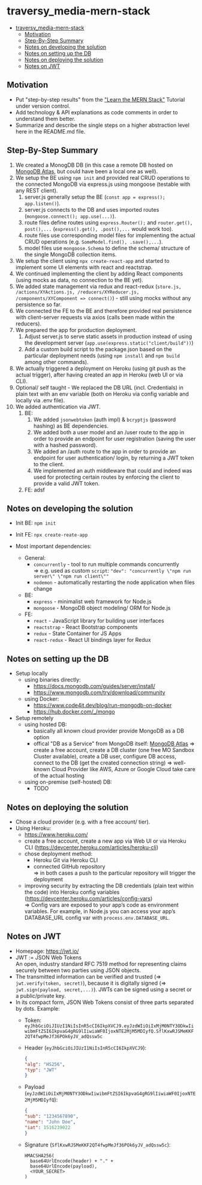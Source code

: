 # traversy_media-mern-stack

- [traversy_media-mern-stack](#traversy_media-mern-stack)
  - [Motivation](#motivation)
  - [Step-By-Step Summary](#step-by-step-summary)
  - [Notes on developing the solution](#notes-on-developing-the-solution)
  - [Notes on setting up the DB](#notes-on-setting-up-the-db)
  - [Notes on deploying the solution](#notes-on-deploying-the-solution)
  - [Notes on JWT](#notes-on-jwt)

## Motivation

- Put "step-by-step results" from the ["Learn the MERN Stack"](<https://www.youtube.com/playlist?list=PLillGF-RfqbbiTGgA77tGO426V3hRF9iE>) Tutorial under version control.
- Add technology & API explanations as code comments in order to understand them better.
- Summarize and describe the single steps on a higher abstraction level here in the README.md file.

## Step-By-Step Summary

1. We created a MonogDB DB (in this case a remote DB hosted on [MongoDB Atlas](<https://cloud.mongodb.com>), but could have been a local one as well).
2. We setup the BE using `npm init` and provided real CRUD operations to the connected MongoDB via express.js using mongoose (testable with any REST client).
   1. server.js generally setup the BE (`const app = express(); app.listen()`).
   2. server.js connects to the DB and uses imported routes (`mongoose.connect(); app.use(...)`).
   3. route files define routes using `express.Router();` and `router.get(), post(),...` (`express().get(), .post(),...` would work too).
   4. route files use corresponding model files for implementing the actual CRUD operations (e.g. `SomeModel.find(), .save(),...`).
   5. model files use `mongoose.Schema` to define the schema/ structure of the single MongoDB collection items.
3. We setup the client using `npx create-react-app` and started to implement some UI elements with react and reactstrap.
4. We continued implementing the client by adding React components (using mocks as data, no connection to the BE yet).
5. We added state management via redux and react-redux (`store.js, /actions/XYActions.js, /reducers/XYReducer.js, /components/XYComponent => connect()`) - still using mocks without any persistence so far.
6. We connected the FE to the BE and therefore provided real persistence with client-server requests via axios (calls been made within the reducers).
7. We prepared the app for production deployment.
   1. Adjust server.js to serve static assets in production instead of using the development server (`app.use(express.static("client/build"))`)
   2. Add a custom build script to the package.json based on the particular deployment needs (using `npm install` and `npm build` among other commands).
8. We actually triggered a deployment on Heroku (using git push as the actual trigger), after having created an app in Heroku (web UI or via CLI).
9. Optional/ self taught - We replaced the DB URL (incl. Credentials) in plain text with an env variable (both on Heroku via config variable and locally via .env file).
10. We added authentication via JWT.
    1. BE:
       1. We added `jsonwebtoken` (auth impl) & `bcryptjs` (password hashing) as BE dependencies.
       2. We added both a user model and an /user route to the app in order to provide an endpoint for user registration (saving the user with a hashed password).
       3. We added an /auth route to the app in order to provide an endpoint for user authentication/ login, by returning a JWT token to the client.
       4. We implemented an auth middleware that could and indeed was used for protecting certain routes by enforcing the client to provide a valid JWT token.
    2. FE: adsf

## Notes on developing the solution

- Init BE: `npm init`
- Init FE: `npx create-reate-app`

- Most important dependencies:
  - General:
    - `concurrently` - tool to run multiple commands concurrently  
    => e.g. used as custom `script`: `"dev": "concurrently \"npm run server\" \"npm run client\""`
    - `nodemon` - automatically restarting the node application when files change
  - BE:
    - `express` - minimalist web framework for Node.js
    - `mongoose` - MongoDB object modeling/ ORM for Node.js
  - FE:
    - `react` - JavaScript library for building user interfaces
    - `reactstrap` - React Bootstrap components
    - `redux` - State Container for JS Apps
    - `react-redux` - React UI bindings layer for Redux

## Notes on setting up the DB

- Setup locally
  - using binaries directly:
    - <https://docs.mongodb.com/guides/server/install/>
    - <https://www.mongodb.com/try/download/community>
  - using Docker:
    - <https://www.code4it.dev/blog/run-mongodb-on-docker>
    - <https://hub.docker.com/_/mongo>
- Setup remotely
  - using hosted DB:
    - basically all known cloud provider provide MongoDB as a DB option
    - offical "DB as a Service" from MongoDB itself: [MongoDB Atlas](<https://cloud.mongodb.com>)
    => create a free account, create a DB cluster (one free MO Sandbox Cluster available), create a DB user, configure DB access, connect to the DB (get the created connection string)
    => well-known Cloud Provider like AWS, Azure or Google Cloud take care of the actual hosting
  - using on-premise (self-hosted) DB:
    - TODO

## Notes on deploying the solution

- Chose a cloud provider (e.g. with a free account/ tier).
- Using Heroku:
  - <https://www.heroku.com/>
  - create a free account, create a new app via Web UI or via Heroku CLI (<https://devcenter.heroku.com/articles/heroku-cli>)
  - chose deployment method:
    - Heroku Git via Heroku CLI
    - connected GitHub repository  
    => in both cases a push to the particular repository will trigger the deployment
  - improving security by extracting the DB credentials (plain text within the code) into Heroku config variables (<https://devcenter.heroku.com/articles/config-vars>)  
  => Config vars are exposed to your app’s code as environment variables. For example, in Node.js you can access your app’s DATABASE_URL config var with `process.env.DATABASE_URL`.

## Notes on JWT

- Homepage: <https://jwt.io/>
- JWT := JSON Web Tokens  
  An open, industry standard RFC 7519 method for representing claims securely between two parties using JSON objects.
- The transmitted information can be verified and trusted (=> `jwt.verify(token, secret)`), because it is digitally signed (=> `jwt.sign(payload, secret,...)`). JWTs can be signed using a secret or a public/private key.
- In its compact form, JSON Web Tokens consist of three parts separated by dots. Example:
  - Token: `eyJhbGciOiJIUzI1NiIsInR5cCI6IkpXVCJ9.eyJzdWIiOiIxMjM0NTY3ODkwIiwibmFtZSI6IkpvaG4gRG9lIiwiaWF0IjoxNTE2MjM5MDIyfQ.SflKxwRJSMeKKF2QT4fwpMeJf36POk6yJV_adQssw5c`
  - Header (`eyJhbGciOiJIUzI1NiIsInR5cCI6IkpXVCJ9`):

    ```json
    {
    "alg": "HS256",
    "typ": "JWT"
    }
    ```

  - Payload (`eyJzdWIiOiIxMjM0NTY3ODkwIiwibmFtZSI6IkpvaG4gRG9lIiwiaWF0IjoxNTE2MjM5MDIyfQ`):
  
    ```json
    {
    "sub": "1234567890",
    "name": "John Doe",
    "iat": 1516239022
    }
    ```
  
  - Signature (`SflKxwRJSMeKKF2QT4fwpMeJf36POk6yJV_adQssw5c`):

    ```code
    HMACSHA256(
      base64UrlEncode(header) + "." +
      base64UrlEncode(payload),
      <YOUR_SECRET>
    ) 
    ```
